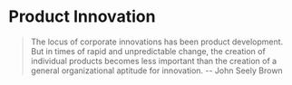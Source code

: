 # Product Innovation

> The locus of corporate innovations has been product development. But in times of rapid and unpredictable change, the creation of individual products becomes less important than the creation of a general organizational aptitude for innovation. -- John Seely Brown



